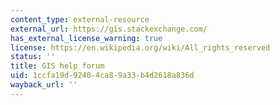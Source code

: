 ```yaml
---
content_type: external-resource
external_url: https://gis.stackexchange.com/
has_external_license_warning: true
license: https://en.wikipedia.org/wiki/All_rights_reserved
status: ''
title: GIS help forum
uid: 1ccfa19d-9240-4ca8-9a33-b4d2618a836d
wayback_url: ''
---
```

